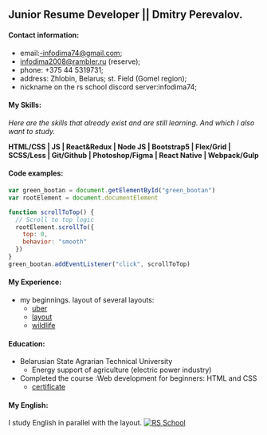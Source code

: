 ## Junior Resume Developer || Dmitry Perevalov.

#### Contact information:

- email:-infodima74@gmail.com;
- infodima2008@rambler.ru (reserve);
 - phone: +375 44 5319731; 
 - address: Zhlobin, Belarus; st. Field (Gomel region);
 - nickname on the rs school discord server:infodima74;

#### My Skills:

_Here are the skills that already exist and are still learning. And which I also want to study._

**HTML/CSS | JS | React&Redux | Node JS | Bootstrap5 | Flex/Grid | SCSS/Less | Git/Github | Photoshop/Figma | React Native | Webpack/Gulp**

#### Code examples:

```js
var green_bootan = document.getElementById("green_bootan")
var rootElement = document.documentElement

function scrollToTop() {
  // Scroll to top logic
  rootElement.scrollTo({
    top: 0,
    behavior: "smooth"
  })
}
green_bootan.addEventListener("click", scrollToTop)
```
#### My Experience:

* my beginnings. layout of several layouts:
     * [uber](https://github.com/infodima74/uber)
     * [layout](https://github.com/infodima74/layout-layout)
     * [wildlife](https://github.com/infodima74/wildlife)

#### Education:

* Belarusian State Agrarian Technical University
     * Energy support of agriculture (electric power industry)
* Completed the course :Web development for beginners: HTML and CSS
     * [certificate](https://stepik.org/cert/862315)

#### My English:

I study English in parallel with the layout.
[![RS School](//https://rs.school/images/rs_school.svg/150x100)](https://rs.school/)




